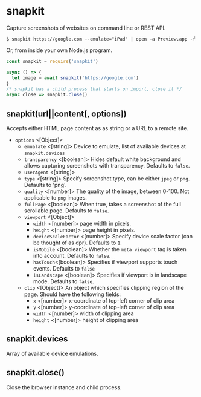 # snapkit

Capture screenshots of websites on command line or REST API.

```
$ snapkit https://google.com --emulate="iPad" | open -a Preview.app -f
```

Or, from inside your own Node.js program.

```javascript
const snapkit = require('snapkit')

async () => {
  let image = await snapkit('https://google.com')
}
/* snapkit has a child process that starts on import, close it */
async close => snapkit.close()
```

## snapkit(url||content[, options])

Accepts either HTML page content as as string or a URL to a remote site.

- `options` <[Object]>
  - `emualate` <[string]> Device to emulate, list of available devices at `snapkit.devices`
  - `transparency` <[boolean]> Hides default white background and allows capturing screenshots with transparency. Defaults to `false`.
  - `userAgent` <[string]>
  - `type` <[string]> Specify screenshot type, can be either `jpeg` or `png`. Defaults to 'png'.
  - `quality` <[number]> The quality of the image, between 0-100. Not applicable to `png` images.
  - `fullPage` <[boolean]> When true, takes a screenshot of the full scrollable page. Defaults to `false`.
  - `viewport` <[Object]>
    - `width` <[number]> page width in pixels.
    - `height` <[number]> page height in pixels.
    - `deviceScaleFactor` <[number]> Specify device scale factor (can be thought of as dpr). Defaults to `1`.
    - `isMobile` <[boolean]> Whether the `meta viewport` tag is taken into account. Defaults to `false`.
    - `hasTouch`<[boolean]> Specifies if viewport supports touch events. Defaults to `false`
    - `isLandscape` <[boolean]> Specifies if viewport is in landscape mode. Defaults to `false`.
  - `clip` <[Object]> An object which specifies clipping region of the page. Should have the following fields:
    - `x` <[number]> x-coordinate of top-left corner of clip area
    - `y` <[number]> y-coordinate of top-left corner of clip area
    - `width` <[number]> width of clipping area
    - `height` <[number]> height of clipping area

## snapkit.devices

Array of available device emulations.

## snapkit.close()

Close the browser instance and child process.
